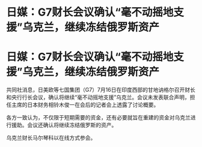 # 日媒：G7财长会议确认“毫不动摇地支援”乌克兰，继续冻结俄罗斯资产

# 日媒：G7财长会议确认“毫不动摇地支援”乌克兰，继续冻结俄罗斯资产

共同社消息，日美欧等七国集团（G7）7月16日在印度西部的甘地讷格尔召开财长和央行行长会议，确认将继续“毫不动摇地支援”乌克兰。会议未发表联合声明，担任主席的日本财务相铃木俊一在会后的记者会上透露了讨论概要。

各方一致认为，不仅限于短期需要的资金，还有必要就旨在重建的资金对乌克兰进行援助。会议还确认将继续冻结俄罗斯的资产。

乌克兰财长马尔琴科以在线方式参会。

